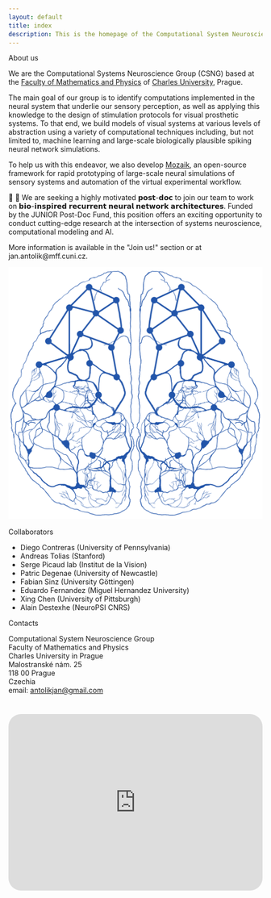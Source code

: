 ```yaml
---
layout: default
title: index
description: This is the homepage of the Computational System Neuroscience Group at the Faculty of Mathematics and Physics of Charles University, Prague. Here you can find our information about our research projects, software, publications, and project proposals.
---
```



<div class="flex-container">
  <div class="introduction">
  <p class="intro-text">About us</p>
    <p>
      We are the Computational Systems Neuroscience Group (CSNG) based at the 
      <a href="https://www.mff.cuni.cz/">Faculty of Mathematics and Physics</a> of 
      <a href="https://cuni.cz">Charles University</a>, Prague.
    </p>
    <p>
      The main goal of our group is to identify computations implemented in the neural system that underlie our sensory perception, as well as applying this knowledge to the design of stimulation protocols for visual prosthetic systems. To that end, we build models of visual systems at various levels of abstraction using a variety of computational techniques including, but not limited to, machine learning and large-scale biologically plausible spiking neural network simulations.
    </p>
    <p>
      To help us with this endeavor, we also develop <a href="/software.html">Mozaik</a>, an open-source framework for rapid prototyping of large-scale neural simulations of sensory systems and automation of the virtual experimental workflow.
    </p>
    <p>
    📢 🧠 We are seeking a highly motivated 𝗽𝗼𝘀𝘁-𝗱𝗼𝗰 to join our team to work on 𝗯𝗶𝗼-𝗶𝗻𝘀𝗽𝗶𝗿𝗲𝗱 𝗿𝗲𝗰𝘂𝗿𝗿𝗲𝗻𝘁 𝗻𝗲𝘂𝗿𝗮𝗹 𝗻𝗲𝘁𝘄𝗼𝗿𝗸 𝗮𝗿𝗰𝗵𝗶𝘁𝗲𝗰𝘁𝘂𝗿𝗲𝘀. Funded by the JUNIOR Post-Doc Fund, this position offers an exciting opportunity to conduct cutting-edge research at the intersection of systems neuroscience, computational modeling and AI.
        <p>
        </p>
    More information is available in the "Join us!" section or at jan.antolik@mff.cuni.cz.
    </p>
    </div>
      <div class="group_logo">
    <img class="brain_logo" src="./assets/img/blue2255A.png" alt="CSNG Brain Logo">
  </div>
<div class="info-container">
  <div class="collaboration">
    <p class="intro-text">Collaborators</p>
    <ul>
      <li>Diego Contreras (University of Pennsylvania)</li>
      <li>Andreas Tolias (Stanford)</li>
      <li>Serge Picaud lab (Institut de la Vision)</li>
      <li>Patric Degenae (University of Newcastle)</li>
      <li>Fabian Sinz (University Göttingen)</li>
      <li>Eduardo Fernandez (Miguel Hernandez University)</li>
      <li>Xing Chen (University of Pittsburgh)</li>
      <li>Alain Destexhe (NeuroPSI CNRS)</li>
    </ul>
  </div>
  <div class="contacts">
    <p class="intro-text">Contacts</p>
    <p>
      Computational System Neuroscience Group <br>
      Faculty of Mathematics and Physics<br>
      Charles University in Prague<br>
      Malostranské nám. 25<br>
      118 00 Prague<br>
      Czechia<br>
      email: <a href="mailto:antolikjan@gmail.com">antolikjan@gmail.com</a>
    </p>
  </div>
</div>
    <div class="map">
        <iframe src="https://maps.google.com/maps?width=100%25&amp;height=600&amp;hl=en&amp;q=+(Univerzita%20Karlova,%20Matematicko-fyzik%C3%A1ln%C3%AD%20fakulta,%20Informatick%C3%A1%20sekce)&amp;t=&amp;z=14&amp;ie=UTF8&amp;iwloc=B&amp;output=embed" height="450" style="border-radius:25px;border:0;width: 100%;height: 350px; margin-top:25px;" allowfullscreen="" loading="lazy"></iframe>
    </div>
